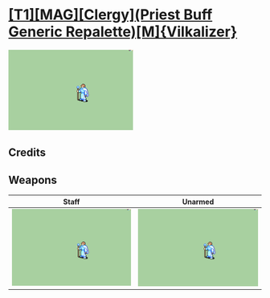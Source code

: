 # [\[T1\]\[MAG\]\[Clergy\]\(Priest Buff Generic Repalette\)\[M\]{Vilkalizer}](./)

<img src="./7.%20Staff/Staff_000.png" alt="[T1][MAG][Clergy](Priest Buff Generic Repalette)[M]{Vilkalizer} standing" />

## Credits



## Weapons


|Staff |Unarmed |
|  :---: | :---: |
| <img alt="Staff animation" src="./7.%20Staff/Staff.gif" /> | <img alt="Unarmed animation" src="./8.%20Unarmed/Unarmed.gif" /> |
